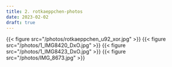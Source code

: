```yaml
---
title: 2. rotkaeppchen-photos
date: 2023-02-02
draft: true
---
```


{{< figure src="/photos/rotkaeppchen_u92_xor.jpg" >}}
{{< figure src="/photos/1_IMG8420_DxO.jpg" >}}
{{< figure src="/photos/1_IMG8423_DxO.jpg" >}}
{{< figure src="/photos/IMG_8673.jpg" >}}